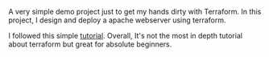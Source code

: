 A very simple demo project just to get my hands dirty with Terraform.
In this project, I design and deploy a apache webserver using terraform. 

I followed this simple [tutorial](https://www.youtube.com/watch?v=SLB_c_ayRMo). Overall, It's not the most in depth tutorial about terraform but great for absolute beginners. 